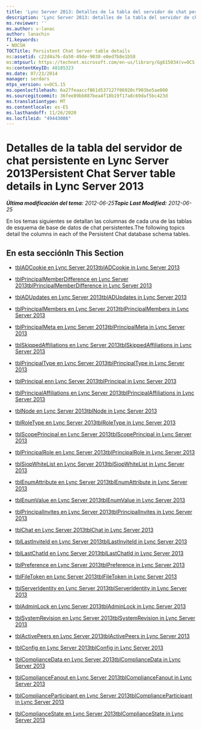 ```yaml
---
title: 'Lync Server 2013: Detalles de la tabla del servidor de chat persistente'
description: 'Lync Server 2013: detalles de la tabla del servidor de chat persistente.'
ms.reviewer: ''
ms.author: v-lanac
author: lanachin
f1.keywords:
- NOCSH
TOCTitle: Persistent Chat Server table details
ms:assetid: c22d4a76-da50-49de-9038-e0ed7b8e1b58
ms:mtpsurl: https://technet.microsoft.com/en-us/library/Gg615034(v=OCS.15)
ms:contentKeyID: 48185323
ms.date: 07/23/2014
manager: serdars
mtps_version: v=OCS.15
ms.openlocfilehash: 6a27feaaccf861d537127f06920cf903be5ae000
ms.sourcegitcommit: 36fee89bb887bea4f18b19f17a8c69daf5bc423d
ms.translationtype: MT
ms.contentlocale: es-ES
ms.lasthandoff: 11/26/2020
ms.locfileid: "49443086"
---
```

# <a name="persistent-chat-server-table-details-in-lync-server-2013"></a><span data-ttu-id="bf023-103">Detalles de la tabla del servidor de chat persistente en Lync Server 2013</span><span class="sxs-lookup"><span data-stu-id="bf023-103">Persistent Chat Server table details in Lync Server 2013</span></span>

<div data-xmlns="http://www.w3.org/1999/xhtml">

<div class="topic" data-xmlns="http://www.w3.org/1999/xhtml" data-msxsl="urn:schemas-microsoft-com:xslt" data-cs="https://msdn.microsoft.com/">

<div data-asp="https://msdn2.microsoft.com/asp">



</div>

<div id="mainSection">

<div id="mainBody"><span data-ttu-id="bf023-104">

<span> </span></span><span class="sxs-lookup"><span data-stu-id="bf023-104">

<span> </span></span></span>

<span data-ttu-id="bf023-105">_**Última modificación del tema:** 2012-06-25_</span><span class="sxs-lookup"><span data-stu-id="bf023-105">_**Topic Last Modified:** 2012-06-25_</span></span>

<span data-ttu-id="bf023-106">En los temas siguientes se detallan las columnas de cada una de las tablas de esquema de base de datos de chat persistentes.</span><span class="sxs-lookup"><span data-stu-id="bf023-106">The following topics detail the columns in each of the Persistent Chat database schema tables.</span></span>

<div>

## <a name="in-this-section"></a><span data-ttu-id="bf023-107">En esta sección</span><span class="sxs-lookup"><span data-stu-id="bf023-107">In This Section</span></span>

  - [<span data-ttu-id="bf023-108">tblADCookie en Lync Server 2013</span><span class="sxs-lookup"><span data-stu-id="bf023-108">tblADCookie in Lync Server 2013</span></span>](lync-server-2013-tbladcookie.md)

  - [<span data-ttu-id="bf023-109">tblPrincipalMemberDifference en Lync Server 2013</span><span class="sxs-lookup"><span data-stu-id="bf023-109">tblPrincipalMemberDifference in Lync Server 2013</span></span>](lync-server-2013-tblprincipalmemberdifference.md)

  - [<span data-ttu-id="bf023-110">tblADUpdates en Lync Server 2013</span><span class="sxs-lookup"><span data-stu-id="bf023-110">tblADUpdates in Lync Server 2013</span></span>](lync-server-2013-tbladupdates.md)

  - [<span data-ttu-id="bf023-111">tblPrincipalMembers en Lync Server 2013</span><span class="sxs-lookup"><span data-stu-id="bf023-111">tblPrincipalMembers in Lync Server 2013</span></span>](lync-server-2013-tblprincipalmembers.md)

  - [<span data-ttu-id="bf023-112">tblPrincipalMeta en Lync Server 2013</span><span class="sxs-lookup"><span data-stu-id="bf023-112">tblPrincipalMeta in Lync Server 2013</span></span>](lync-server-2013-tblprincipalmeta.md)

  - [<span data-ttu-id="bf023-113">tblSkippedAffiliations en Lync Server 2013</span><span class="sxs-lookup"><span data-stu-id="bf023-113">tblSkippedAffiliations in Lync Server 2013</span></span>](lync-server-2013-tblskippedaffiliations.md)

  - [<span data-ttu-id="bf023-114">tblPrincipalType en Lync Server 2013</span><span class="sxs-lookup"><span data-stu-id="bf023-114">tblPrincipalType in Lync Server 2013</span></span>](lync-server-2013-tblprincipaltype.md)

  - [<span data-ttu-id="bf023-115">tblPrincipal enn Lync Server 2013</span><span class="sxs-lookup"><span data-stu-id="bf023-115">tblPrincipal in Lync Server 2013</span></span>](lync-server-2013-tblprincipal.md)

  - [<span data-ttu-id="bf023-116">tblPrincipalAffiliations en Lync Server 2013</span><span class="sxs-lookup"><span data-stu-id="bf023-116">tblPrincipalAffiliations in Lync Server 2013</span></span>](lync-server-2013-tblprincipalaffiliations.md)

  - [<span data-ttu-id="bf023-117">tblNode en Lync Server 2013</span><span class="sxs-lookup"><span data-stu-id="bf023-117">tblNode in Lync Server 2013</span></span>](lync-server-2013-tblnode.md)

  - [<span data-ttu-id="bf023-118">tblRoleType en Lync Server 2013</span><span class="sxs-lookup"><span data-stu-id="bf023-118">tblRoleType in Lync Server 2013</span></span>](lync-server-2013-tblroletype.md)

  - [<span data-ttu-id="bf023-119">tblScopePrincipal en Lync Server 2013</span><span class="sxs-lookup"><span data-stu-id="bf023-119">tblScopePrincipal in Lync Server 2013</span></span>](lync-server-2013-tblscopeprincipal.md)

  - [<span data-ttu-id="bf023-120">tblPrincipalRole en Lync Server 2013</span><span class="sxs-lookup"><span data-stu-id="bf023-120">tblPrincipalRole in Lync Server 2013</span></span>](lync-server-2013-tblprincipalrole.md)

  - [<span data-ttu-id="bf023-121">tblSiopWhiteList en Lync Server 2013</span><span class="sxs-lookup"><span data-stu-id="bf023-121">tblSiopWhiteList in Lync Server 2013</span></span>](lync-server-2013-tblsiopwhitelist.md)

  - [<span data-ttu-id="bf023-122">tblEnumAttribute en Lync Server 2013</span><span class="sxs-lookup"><span data-stu-id="bf023-122">tblEnumAttribute in Lync Server 2013</span></span>](lync-server-2013-tblenumattribute.md)

  - [<span data-ttu-id="bf023-123">tblEnumValue en Lync Server 2013</span><span class="sxs-lookup"><span data-stu-id="bf023-123">tblEnumValue in Lync Server 2013</span></span>](lync-server-2013-tblenumvalue.md)

  - [<span data-ttu-id="bf023-124">tblPrincipalInvites en Lync Server 2013</span><span class="sxs-lookup"><span data-stu-id="bf023-124">tblPrincipalInvites in Lync Server 2013</span></span>](lync-server-2013-tblprincipalinvites.md)

  - [<span data-ttu-id="bf023-125">tblChat en Lync Server 2013</span><span class="sxs-lookup"><span data-stu-id="bf023-125">tblChat in Lync Server 2013</span></span>](lync-server-2013-tblchat.md)

  - [<span data-ttu-id="bf023-126">tblLastInviteId en Lync Server 2013</span><span class="sxs-lookup"><span data-stu-id="bf023-126">tblLastInviteId in Lync Server 2013</span></span>](lync-server-2013-tbllastinviteid.md)

  - [<span data-ttu-id="bf023-127">tblLastChatId en Lync Server 2013</span><span class="sxs-lookup"><span data-stu-id="bf023-127">tblLastChatId in Lync Server 2013</span></span>](lync-server-2013-tbllastchatid.md)

  - [<span data-ttu-id="bf023-128">tblPreference en Lync Server 2013</span><span class="sxs-lookup"><span data-stu-id="bf023-128">tblPreference in Lync Server 2013</span></span>](lync-server-2013-tblpreference.md)

  - [<span data-ttu-id="bf023-129">tblFileToken en Lync Server 2013</span><span class="sxs-lookup"><span data-stu-id="bf023-129">tblFileToken in Lync Server 2013</span></span>](lync-server-2013-tblfiletoken.md)

  - [<span data-ttu-id="bf023-130">tblServerIdentity en Lync Server 2013</span><span class="sxs-lookup"><span data-stu-id="bf023-130">tblServerIdentity in Lync Server 2013</span></span>](lync-server-2013-tblserveridentity.md)

  - [<span data-ttu-id="bf023-131">tblAdminLock en Lync Server 2013</span><span class="sxs-lookup"><span data-stu-id="bf023-131">tblAdminLock in Lync Server 2013</span></span>](lync-server-2013-tbladminlock.md)

  - [<span data-ttu-id="bf023-132">tblSystemRevision en Lync Server 2013</span><span class="sxs-lookup"><span data-stu-id="bf023-132">tblSystemRevision in Lync Server 2013</span></span>](lync-server-2013-tblsystemrevision.md)

  - [<span data-ttu-id="bf023-133">tblActivePeers en Lync Server 2013</span><span class="sxs-lookup"><span data-stu-id="bf023-133">tblActivePeers in Lync Server 2013</span></span>](lync-server-2013-tblactivepeers.md)

  - [<span data-ttu-id="bf023-134">tblConfig en Lync Server 2013</span><span class="sxs-lookup"><span data-stu-id="bf023-134">tblConfig in Lync Server 2013</span></span>](lync-server-2013-tblconfig.md)

  - [<span data-ttu-id="bf023-135">tblComplianceData en Lync Server 2013</span><span class="sxs-lookup"><span data-stu-id="bf023-135">tblComplianceData in Lync Server 2013</span></span>](lync-server-2013-tblcompliancedata.md)

  - [<span data-ttu-id="bf023-136">tblComplianceFanout en Lync Server 2013</span><span class="sxs-lookup"><span data-stu-id="bf023-136">tblComplianceFanout in Lync Server 2013</span></span>](lync-server-2013-tblcompliancefanout.md)

  - [<span data-ttu-id="bf023-137">tblComplianceParticipant en Lync Server 2013</span><span class="sxs-lookup"><span data-stu-id="bf023-137">tblComplianceParticipant in Lync Server 2013</span></span>](lync-server-2013-tblcomplianceparticipant.md)

  - [<span data-ttu-id="bf023-138">tblComplianceState en Lync Server 2013</span><span class="sxs-lookup"><span data-stu-id="bf023-138">tblComplianceState in Lync Server 2013</span></span>](lync-server-2013-tblcompliancestate.md)

<span data-ttu-id="bf023-139"></div>

</div>

<span> </span>

</div>

</div>

</span><span class="sxs-lookup"><span data-stu-id="bf023-139"></div>

</div>

<span> </span>

</div>

</div>

</span></span></div>

